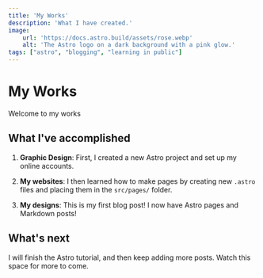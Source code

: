 ```yaml
---
title: 'My Works'
description: 'What I have created.'
image:
    url: 'https://docs.astro.build/assets/rose.webp'
    alt: 'The Astro logo on a dark background with a pink glow.'
tags: ["astro", "blogging", "learning in public"]
---
```

# My Works

Welcome to my works

## What I've accomplished

1. **Graphic Design**: First, I created a new Astro project and set up my online accounts.

2. **My websites**: I then learned how to make pages by creating new `.astro` files and placing them in the `src/pages/` folder.

3. **My designs**: This is my first blog post! I now have Astro pages and Markdown posts!

## What's next

I will finish the Astro tutorial, and then keep adding more posts. Watch this space for more to come.